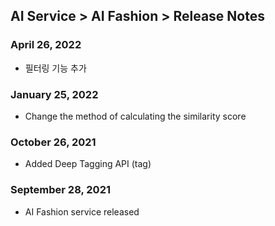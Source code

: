 ## AI Service > AI Fashion > Release Notes

### April 26, 2022
* 필터링 기능 추가

### January 25, 2022
* Change the method of calculating the similarity score

### October 26, 2021
* Added Deep Tagging API (tag)

### September 28, 2021
* AI Fashion service released
